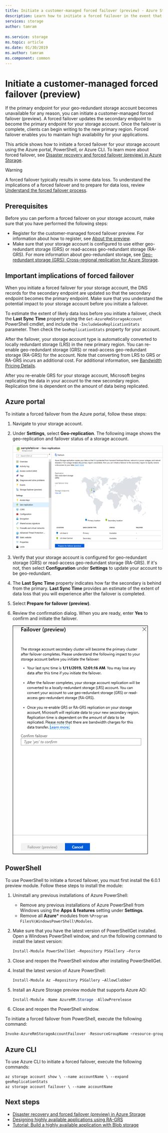 ```yaml
---
title: Initiate a customer-managed forced failover (preview) - Azure Storage
description: Learn how to initiate a forced failover in the event that the primary endpoint for your storage account becomes unavailable. The failover updates the secondary region to become the primary region for your storage account.
services: storage
author: tamram

ms.service: storage
ms.topic: article
ms.date: 01/30/2019
ms.author: tamram
ms.component: common
---
```


# Initiate a customer-managed forced failover (preview)

If the primary endpoint for your geo-redundant storage account becomes unavailable for any reason, you can initiate a customer-managed forced failover (preview). A forced failover updates the secondary endpoint to become the primary endpoint for your storage account. Once the failover is complete, clients can begin writing to the new primary region. Forced failover enables you to maintain high availability for your applications.

This article shows how to initiate a forced failover for your storage account using the Azure portal, PowerShell, or Azure CLI. To learn more about forced failover, see [Disaster recovery and forced failover (preview) in Azure Storage](storage-disaster-recovery-guidance.md).

> [!WARNING]
> A forced failover typically results in some data loss. To understand the implications of a forced failover and to prepare for data loss, review [Understand the forced failover process](storage-disaster-recovery-guidance.md#understand-the-forced-failover-process).

## Prerequisites

Before you can perform a forced failover on your storage account, make sure that you have performed the following steps:

- Register for the customer-managed forced failover preview. For information about how to register, see [About the preview](storage-disaster-recovery-guidance.md#about-the-preview).
- Make sure that your storage account is configured to use either geo-redundant storage (GRS) or read-access geo-redundant storage (RA-GRS). For more information about geo-redundant storage, see [Geo-redundant storage (GRS): Cross-regional replication for Azure Storage](storage-redundancy-grs.md). 

## Important implications of forced failover

When you initiate a forced failover for your storage account, the DNS records for the secondary endpoint are updated so that the secondary endpoint becomes the primary endpoint. Make sure that you understand the potential impact to your storage account before you initiate a failover.

To estimate the extent of likely data loss before you initiate a failover, check the **Last Sync Time** property using the `Get-AzureRmStorageAccount` PowerShell cmdlet, and include the `-IncludeGeoReplicationStats` parameter. Then check the `GeoReplicationStats` property for your account. 

After the failover, your storage account type is automatically converted to locally redundant storage (LRS) in the new primary region. You can re-enable geo-redundant storage (GRS) or read-access geo-redundant storage (RA-GRS) for the account. Note that converting from LRS to GRS or RA-GRS incurs an additional cost. For additional information, see [Bandwidth Pricing Details](https://azure.microsoft.com/pricing/details/bandwidth/). 

After you re-enable GRS for your storage account, Microsoft begins replicating the data in your account to the new secondary region. Replication time is dependent on the amount of data being replicated.  

## Azure portal

To initiate a forced failover from the Azure portal, follow these steps:

1. Navigate to your storage account.
2. Under **Settings**, select **Geo-replication**. The following image shows the geo-replication and failover status of a storage account.

    ![Screenshot showing geo-replication and failover status](media/storage-forced-failover/portal-failover-prepare.png)

3. Verify that your storage account is configured for geo-redundant storage (GRS) or read-access geo-redundant storage (RA-GRS). If it's not, then select **Configuration** under **Settings** to update your account to be geo-redundant. 
4. The **Last Sync Time** property indicates how far the secondary is behind from the primary. **Last Sync Time** provides an estimate of the extent of data loss that you will experience after the failover is completed.
5. Select **Prepare for failover (preview)**. 
6. Review the confirmation dialog. When you are ready, enter **Yes** to confirm and initiate the failover.

    ![Screenshot showing confirmation dialog for a forced failover](media/storage-forced-failover/portal-failover-confirm.png)

## PowerShell

To use PowerShell to initiate a forced failover, you must first install the 6.0.1 preview module. Follow these steps to install the module:

1. Uninstall any previous installations of Azure PowerShell:

    - Remove any previous installations of Azure PowerShell from Windows using the **Apps & features** setting under **Settings**.
    - Remove all **Azure*** modules from `%Program Files%\WindowsPowerShell\Modules`.
    
1. Make sure that you have the latest version of PowerShellGet installed. Open a Windows PowerShell window, and run the following command to install the latest version:
 
    ```powershell
    Install-Module PowerShellGet –Repository PSGallery –Force
    ```
1. Close and reopen the PowerShell window after installing PowerShellGet. 

1. Install the latest version of Azure PowerShell:

    ```powershell
    Install-Module Az –Repository PSGallery –AllowClobber
    ```

1. Install an Azure Storage preview module that supports Azure AD:
   
    ```powershell
    Install-Module -Name AzureRM.Storage -AllowPrerelease
    ```
1. Close and reopen the PowerShell window.
 

To initiate a forced failover from PowerShell, execute the following command:

```powershell
Invoke-AzureRmStorageAccountFailover -ResourceGroupName <resource-group-name> -Name <account-name> 
```

## Azure CLI

To use Azure CLI to initiate a forced failover, execute the following commands:

```cli
az storage account show \ --name accountName \ --expand geoReplicationStats
az storage account failover \ --name accountName
```

## Next steps

- [Disaster recovery and forced failover (preview) in Azure Storage](storage-disaster-recovery-guidance.md)
- [Designing highly available applications using RA-GRS](storage-designing-ha-apps-with-ragrs.md)
- [Tutorial: Build a highly available application with Blob storage](../blobs/storage-create-geo-redundant-storage.md) 
